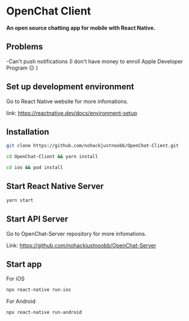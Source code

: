 # OpenChat Client

**An open source chatting app for mobile with React Native.**

## Problems

-Can't push notifications (I don't have money to enroll Apple Developer Program 😐 )

## Set up development environment

Go to React Native website for more infomations.

link: https://reactnative.dev/docs/environment-setup

## Installation

```bash
git clone https://github.com/nohackjustnoobb/OpenChat-Client.git
```

```bash
cd OpenChat-Client && yarn install
```

```bash
cd ios && pod install
```

## Start React Native Server

```bash
yarn start
```

## Start API Server

Go to OpenChat-Server repository for more infomations.

Link: https://github.com/nohackjustnoobb/OpenChat-Server

## Start app

For iOS

```bash
npx react-native run-ios
```

For Android

```bash
npx react-native run-android
```
